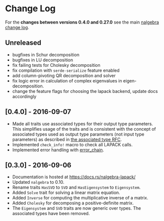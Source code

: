 # Change Log

For the **changes between versions 0.4.0 and 0.27.0** see the main
[nalgebra change log](https://github.com/dimforge/nalgebra/blob/main/CHANGELOG.md).

## Unreleased

* bugfixes in Schur decomposition
* bugfixes in LU decomposition
* fix failing tests for Cholesky decomposition
* fix compilation with `serde-serialize` feature enabled
* add column-pivoting QR decomposition and solver
* fix logic error in calculation of complex eigenvalues in eigen-decomposition.
* change the feature flags for choosing the lapack backend, update docs accordingly

## [0.4.0] - 2016-09-07

* Made all traits use associated types for their output type parameters. This
  simplifies usage of the traits and is consistent with the concept of
  associated types used as output type parameters (not input type parameters) as
  described in [the associated type
  RFC](https://github.com/rust-lang/rfcs/blob/master/text/0195-associated-items.md).
* Implemented `check_info!` macro to check all LAPACK calls.
* Implemented error handling with [error_chain](https://crates.io/crates/error-chain).

## [0.3.0] - 2016-09-06

* Documentation is hosted at https://docs.rs/nalgebra-lapack/
* Updated `nalgebra` to 0.10.
* Rename traits `HasSVD` to `SVD` and `HasEigensystem` to `Eigensystem`.
* Added `Solve` trait for solving a linear matrix equation.
* Added `Inverse` for computing the multiplicative inverse of a matrix.
* Added `Cholesky` for decomposing a positive-definite matrix.
* The `Eigensystem` and `SVD` traits are now generic over types. The
  associated types have been removed.
